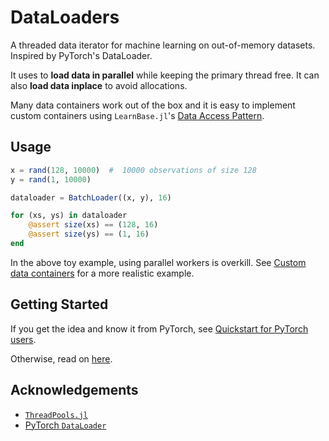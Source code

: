 # DataLoaders


A threaded data iterator for machine learning on out-of-memory datasets. Inspired by PyTorch's DataLoader.


It uses  to **load data in parallel** while keeping the primary thread free. It can also **load data inplace** to avoid allocations.

Many data containers work out of the box and it is easy to implement custom containers using `LearnBase.jl`'s [Data Access Pattern](https://mldatautilsjl.readthedocs.io/en/latest/data/pattern.html).

## Usage

```julia
x = rand(128, 10000)  #  10000 observations of size 128
y = rand(1, 10000)

dataloader = BatchLoader((x, y), 16)

for (xs, ys) in dataloader
    @assert size(xs) == (128, 16)
    @assert size(ys) == (1, 16)
end
```

In the above toy example, using parallel workers is overkill. See [Custom data containers](docs/custom_data.md) for a more realistic example.

## Getting Started

If you get the idea and know it from PyTorch, see [Quickstart for PyTorch users](docs/quickstartpytorch.md).

Otherwise, read on [here](docs/motivation.md).

## Acknowledgements

- [`ThreadPools.jl`](https://github.com/tro3/ThreadPools.jl)
- [PyTorch `DataLoader`](https://pytorch.org/docs/stable/data.html#torch.utils.data.DataLoader)